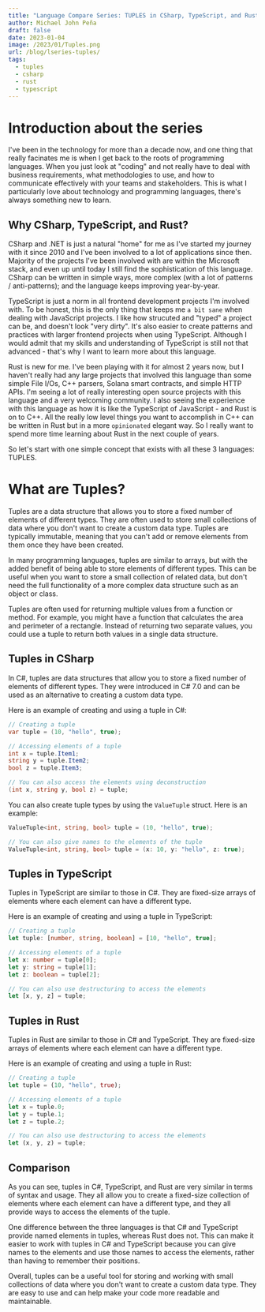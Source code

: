 ```yaml
---
title: "Language Compare Series: TUPLES in CSharp, TypeScript, and Rust"
author: Michael John Peña
draft: false
date: 2023-01-04
image: /2023/01/Tuples.png
url: /blog/lseries-tuples/
tags:
  - tuples
  - csharp
  - rust
  - typescript
---
```


# Introduction about the series

I've been in the technology for more than a decade now, and one thing that really facinates me is when I get back to the roots of programming languages. When you just look at "coding" and not really have to deal with business requirements, what methodologies to use, and how to communicate effectively with your teams and stakeholders. This is what I particularly love about technology and programming languages, there's always something new to learn.

## Why CSharp, TypeScript, and Rust?

CSharp and .NET is just a natural "home" for me as I've started my journey with it since 2010 and I've been involved to a lot of applications since then. Majority of the projects I've been involved with are within the Microsoft stack, and even up until today I still find the sophistication of this language. CSharp can be written in simple ways, more complex (with a lot of patterns / anti-patterns); and the language keeps improving year-by-year.

TypeScript is just a norm in all frontend development projects I'm involved with. To be honest, this is the only thing that keeps me `a bit sane` when dealing with JavaScript projects. I like how strucuted and "typed" a project can be, and doesn't look "very dirty". It's also easier to create patterns and practices with larger frontend projects when using TypeScript. Although I would admit that my skills and understanding of TypeScript is still not that advanced - that's why I want to learn more about this language.

Rust is new for me. I've been playing with it for almost 2 years now, but I haven't really had any large projects that involved this language than some simple File I/Os, C++ parsers, Solana smart contracts, and simple HTTP APIs. I'm seeing a lot of really interesting open source projects with this language and a very welcoming community. I also seeing the experience with this language as how it is like the TypeScript of JavaScript - and Rust is on to C++. All the really low level things you want to accomplish in C++ can be written in Rust but in a more `opinionated` elegant way. So I really want to spend more time learning about Rust in the next couple of years.

So let's start with one simple concept that exists with all these 3 languages: TUPLES.

# What are Tuples?

Tuples are a data structure that allows you to store a fixed number of elements of different types. They are often used to store small collections of data where you don't want to create a custom data type. Tuples are typically immutable, meaning that you can't add or remove elements from them once they have been created.

In many programming languages, tuples are similar to arrays, but with the added benefit of being able to store elements of different types. This can be useful when you want to store a small collection of related data, but don't need the full functionality of a more complex data structure such as an object or class.

Tuples are often used for returning multiple values from a function or method. For example, you might have a function that calculates the area and perimeter of a rectangle. Instead of returning two separate values, you could use a tuple to return both values in a single data structure.

## Tuples in CSharp

In C#, tuples are data structures that allow you to store a fixed number of elements of different types. They were introduced in C# 7.0 and can be used as an alternative to creating a custom data type.

Here is an example of creating and using a tuple in C#:

```csharp
// Creating a tuple
var tuple = (10, "hello", true);

// Accessing elements of a tuple
int x = tuple.Item1;
string y = tuple.Item2;
bool z = tuple.Item3;

// You can also access the elements using deconstruction
(int x, string y, bool z) = tuple;

```

You can also create tuple types by using the `ValueTuple` struct. Here is an example:

```csharp
ValueTuple<int, string, bool> tuple = (10, "hello", true);

// You can also give names to the elements of the tuple
ValueTuple<int, string, bool> tuple = (x: 10, y: "hello", z: true);
```

## Tuples in TypeScript

Tuples in TypeScript are similar to those in C#. They are fixed-size arrays of elements where each element can have a different type.

Here is an example of creating and using a tuple in TypeScript:

```TypeScript
// Creating a tuple
let tuple: [number, string, boolean] = [10, "hello", true];

// Accessing elements of a tuple
let x: number = tuple[0];
let y: string = tuple[1];
let z: boolean = tuple[2];

// You can also use destructuring to access the elements
let [x, y, z] = tuple;

```

## Tuples in Rust

Tuples in Rust are similar to those in C# and TypeScript. They are fixed-size arrays of elements where each element can have a different type.

Here is an example of creating and using a tuple in Rust:

```rust
// Creating a tuple
let tuple = (10, "hello", true);

// Accessing elements of a tuple
let x = tuple.0;
let y = tuple.1;
let z = tuple.2;

// You can also use destructuring to access the elements
let (x, y, z) = tuple;

```

## Comparison

As you can see, tuples in C#, TypeScript, and Rust are very similar in terms of syntax and usage. They all allow you to create a fixed-size collection of elements where each element can have a different type, and they all provide ways to access the elements of the tuple.

One difference between the three languages is that C# and TypeScript provide named elements in tuples, whereas Rust does not. This can make it easier to work with tuples in C# and TypeScript because you can give names to the elements and use those names to access the elements, rather than having to remember their positions.

Overall, tuples can be a useful tool for storing and working with small collections of data where you don't want to create a custom data type. They are easy to use and can help make your code more readable and maintainable.
